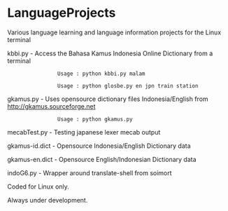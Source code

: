 

LanguageProjects
================


Various language learning and language information projects for the Linux terminal


kbbi.py           - Access the Bahasa Kamus Indonesia Online Dictionary from a terminal

                    Usage : python kbbi.py malam 

                    Usage : python glosbe.py en jpn train station
                    
gkamus.py         - Uses opensource dictionary files Indonesia/English from http://gkamus.sourceforge.net                    

                    Usage : python gkamus.py
              
mecabTest.py      - Testing japanese lexer mecab output

gkamus-id.dict    - Opensource Indonesia/English Dictionary data

gkamus-en.dict    - Opensource English/Indonesian Dictionary data

indoG6.py         - Wrapper around translate-shell from soimort


Coded for Linux only.

Always under development.


